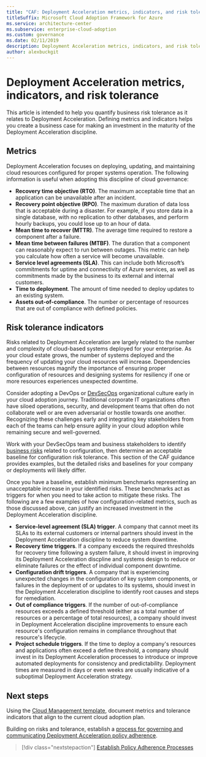 ```yaml
---
title: "CAF: Deployment Acceleration metrics, indicators, and risk tolerance"
titleSuffix: Microsoft Cloud Adoption Framework for Azure
ms.service: architecture-center
ms.subservice: enterprise-cloud-adoption
ms.custom: governance
ms.date: 02/11/2019
description: Deployment Acceleration metrics, indicators, and risk tolerance
author: alexbuckgit
---
```


# Deployment Acceleration metrics, indicators, and risk tolerance

This article is intended to help you quantify business risk tolerance as it relates to Deployment Acceleration. Defining metrics and indicators helps you create a business case for making an investment in the maturity of the Deployment Acceleration discipline.

## Metrics

Deployment Acceleration focuses on deploying, updating, and maintaining cloud resources configured for proper systems operation. The following information is useful when adopting this discipline of cloud governance:

- **Recovery time objective (RTO)**. The maximum acceptable time that an application can be unavailable after an incident.
- **Recovery point objective (RPO)**. The maximum duration of data loss that is acceptable during a disaster. For example, if you store data in a single database, with no replication to other databases, and perform hourly backups, you could lose up to an hour of data.
- **Mean time to recover (MTTR)**. The average time required to restore a component after a failure.
- **Mean time between failures (MTBF)**. The duration that a component can reasonably expect to run between outages. This metric can help you calculate how often a service will become unavailable.
- **Service level agreements (SLA)**. This can include both Microsoft’s commitments for uptime and connectivity of Azure services, as well as commitments made by the business to its external and internal customers.
- **Time to deployment**. The amount of time needed to deploy updates to an existing system.
- **Assets out-of-compliance**. The number or percentage of resources that are out of compliance with defined policies.

## Risk tolerance indicators

Risks related to Deployment Acceleration are largely related to the number and complexity of cloud-based systems deployed for your enterprise. As your cloud estate grows, the number of systems deployed and the frequency of updating your cloud resources will increase. Dependencies between resources magnify the importance of ensuring proper configuration of resources and designing systems for resiliency if one or more resources experiences unexpected downtime.

<!-- "en-us" location is required for the URL below. -->

Consider adopting a DevOps or [DevSecOps](https://www.microsoft.com/en-us/securityengineering/devsecops) organizational culture early in your cloud adoption journey. Traditional corporate IT organizations often have siloed operations, security, and development teams that often do not collaborate well or are even adversarial or hostile towards one another. Recognizing these challenges early and integrating key stakeholders from each of the teams can help ensure agility in your cloud adoption while remaining secure and well-governed.

Work with your DevSecOps team and business stakeholders to identify [business risks](business-risks.md) related to configuration, then determine an acceptable baseline for configuration risk tolerance. This section of the CAF guidance provides examples, but the detailed risks and baselines for your company or deployments will likely differ.

Once you have a baseline, establish minimum benchmarks representing an unacceptable increase in your identified risks. These benchmarks act as triggers for when you need to take action to mitigate these risks. The following are a few examples of how configuration-related metrics, such as those discussed above, can justify an increased investment in the Deployment Acceleration discipline.

- **Service-level agreement (SLA) trigger**. A company that cannot meet its SLAs to its external customers or internal partners should invest in the Deployment Acceleration discipline to reduce system downtime.
- **Recovery time triggers**. If a company exceeds the required thresholds for recovery time following a system failure, it should invest in improving its Deployment Acceleration discpline and systems design to reduce or eliminate failures or the effect of individual component downtime.
- **Configuration drift triggers**. A company that is experiencing unexpected changes in the configuration of key system components, or failures in the deployment of or updates to its systems, should invest in the Deployment Acceleration discipline to identify root causes and steps for remediation.  
- **Out of compliance triggers**. If the number of out-of-compliance resources exceeds a defined threshold (either as a total number of resources or a percentage of total resources), a company should invest in Deployment Acceleration discipline improvements to ensure each resource's configuration remains in compliance throughout that resource's lifecycle.
- **Project schedule triggers**. If the time to deploy a company's resources and applications often exceed a define threshold, a company should invest in its Deployment Acceleration processes to introduce or improve automated deployments for consistency and predictability. Deployment times are measured in days or even weeks are usually indicative of a suboptimal Deployment Acceleration strategy.

## Next steps

Using the [Cloud Management template](./template.md), document metrics and tolerance indicators that align to the current cloud adoption plan.

Building on risks and tolerance, establish a [process for governing and communicating Deployment Acceleration policy adherence](compliance-processes.md).

> [!div class="nextstepaction"]
> [Establish Policy Adherence Processes](compliance-processes.md)
